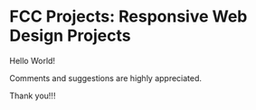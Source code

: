 # FCC Projects: Responsive Web Design Projects

Hello World!

Comments and suggestions are highly appreciated.

Thank you!!!

